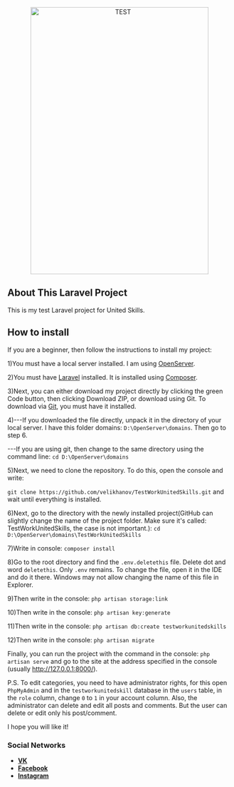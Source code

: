 <p align="center"><p align="center"><a href='https://svgshare.com/s/TKW' ><img src='https://svgshare.com/i/TKW.svg' title='TEST' width="400" height="600"></a></p></p>

## About This Laravel Project

This is my test Laravel project for United Skills.

## How to install

If you are a beginner, then follow the instructions to install my project:

1)You must have a local server installed. I am using [OpenServer](https://ospanel.io/download/).

2)You must have [Laravel](https://laravel.com/docs/8.x) installed. It is installed using [Composer](https://getcomposer.org/).

3)Next, you can either download my project directly by clicking the green Code button, then clicking Download ZIP, or download using Git. To download via [Git](https://git-scm.com/), you must have it installed.

4)---If you downloaded the file directly, unpack it in the directory of your local server. I have this folder domains:
    `D:\OpenServer\domains`. Then go to step 6.

   ---If you are using git, then change to the same directory using the command line:
     `cd D:\OpenServer\domains`

5)Next, we need to clone the repository. To do this, open the console and write:

`git clone https://github.com/velikhanov/TestWorkUnitedSkills.git` and wait until everything is installed.

6)Next, go to the directory with the newly installed project(GitHub can slightly change the name of the project folder. Make sure it's called: TestWorkUnitedSkills, the case is not important.):
 `cd D:\OpenServer\domains\TestWorkUnitedSkills`

7)Write in console:
`composer install`

8)Go to the root directory and find the `.env.deletethis` file. Delete dot and word `deletethis`. Only `.env` remains. To change the file, open it in the IDE and do it there. Windows may not allow changing the name of this file in Explorer.

9)Then write in the console:
`php artisan storage:link`

10)Then write in the console:
`php artisan key:generate`

11)Then write in the console:
`php artisan db:create testworkunitedskills`

12)Then write in the console:
`php artisan migrate`

Finally, you can run the project with the command in the console: `php artisan serve` and go to the site at the address specified in the console (usually http://127.0.0.1:8000/).

P.S. To edit categories, you need to have administrator rights, for this open `PhpMyAdmin` and in the `testworkunitedskill` database in the `users` table, in the `role` column, change `0` to `1` in your account column. Also, the administrator can delete and edit all posts and comments. But the user can delete or edit only his post/comment.



I hope you will like it!

### Social Networks

- **[VK](https://vk.com/velikhanov99)**
- **[Facebook](https://www.facebook.com/velikhanov99)**
- **[Instagram](https://www.instagram.com/velihanov99/)**
